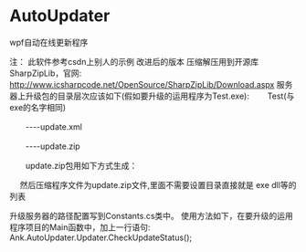 # AutoUpdater
wpf自动在线更新程序


注：
此软件参考csdn上别人的示例 改进后的版本
压缩解压用到开源库SharpZipLib，官网: http://www.icsharpcode.net/OpenSource/SharpZipLib/Download.aspx
服务器上升级包的目录层次应该如下(假如要升级的运用程序为Test.exe):
　　Test(与exe的名字相同)

　　----update.xml

　　----update.zip

　　update.zip包用如下方式生成：

　  然后压缩程序文件为update.zip文件,里面不需要设置目录直接就是 exe dll等的列表

升级服务器的路径配置写到Constants.cs类中。
使用方法如下，在要升级的运用程序项目的Main函数中，加上一行语句:
Ank.AutoUpdater.Updater.CheckUpdateStatus();


